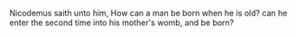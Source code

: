 Nicodemus saith unto him, How can a man be born when he is old? can he enter the second time into his mother's womb, and be born?
